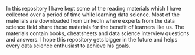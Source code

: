 In this repository I have kept some of the reading materials which I have collected over a period of time while learning data science.
Most of the materials are downloaded from LinkedIn where experts from the data science field share these materials for the benefit of learners like us.
The materials contain books, cheatsheets and data science interview questions and answers. I hope this repository gets bigger in the future and helps every data science enthusiast to achieve his goals.
